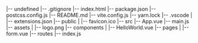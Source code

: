 |-- undefined
    |-- .gitignore
    |-- index.html
    |-- package.json
    |-- postcss.config.js
    |-- README.md
    |-- vite.config.js
    |-- yarn.lock
    |-- .vscode
    |   |-- extensions.json
    |-- public
    |   |-- favicon.ico
    |-- src
        |-- App.vue
        |-- main.js
        |-- assets
        |   |-- logo.png
        |-- components
        |   |-- HelloWorld.vue
        |-- pages
        |   |-- form.vue
        |-- routes
            |-- index.js
